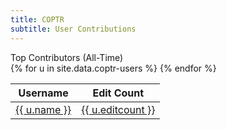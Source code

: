 ```yaml
---
title: COPTR
subtitle: User Contributions
---
```


<div class="row">

<div class="col-xs-12 col-sm-4 col-md-4">
</div>

<div class="col-xs-12 col-sm-4 col-md-4">
</div>

<div class="col-xs-12 col-sm-4 col-md-4">
<div class="panel panel-default">
  <div class="panel-heading">Top Contributors (All-Time)</div>
  <div class="panel-body">

<table class="table">
<thead>
<tr><th>Username</th><th>Edit Count</th></tr>
</thead>
<tbody>
{% for u in site.data.coptr-users %}
  <tr>
  <td>
    <a href="http://coptr.digipres.org/User:{{ u.name }}">
      {{ u.name }}
    </a>
  </td>
  <td>
    <a href="http://coptr.digipres.org/Special:Contributions/{{ u.name }}">
      {{ u.editcount }}
    </a>
  </td>
  </tr>
{% endfor %}
</tbody>
</table>

  </div>
</div>

</div>
